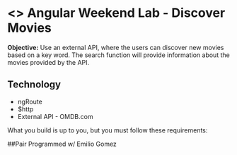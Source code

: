 # <> Angular Weekend Lab - Discover Movies

**Objective:** Use an external API, where the users can discover new movies based on a key word. The search function will provide information about the movies provided by the API.

## Technology

* ngRoute
* $http
* External API - OMDB.com

What you build is up to you, but you must follow these requirements:

##Pair Programmed w/ Emilio Gomez

